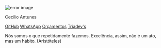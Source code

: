 
<html lang="en">
<head>
    <meta charset="UTF-8">
    <meta http-equiv="X-UA-Compatible" content="IE=edge">
    <meta name="viewport" content="width=device-width, initial-scale=1.0">
    <link rel="stylesheet" href="style.css" />
    <link rel="preconnect" href="https://fonts.googleapis.com">
    <link rel="preconnect" href="https://fonts.gstatic.com" crossorigin>
    <link href="https://fonts.googleapis.com/css2?family=Bebas+Neue&display=swap" rel="stylesheet">
    <link rel="stylesheet" href="https://cdnjs.cloudflare.com/ajax/libs/animate.css/4.1.1/animate.min.css" />
    <link rel="preconnect" href="https://fonts.googleapis.com">
    <link rel="preconnect" href="https://fonts.gstatic.com" crossorigin>
    <link href="https://fonts.googleapis.com/css2?family=Cutive+Mono&family=Great+Vibes&display=swap" rel="stylesheet">
    <title>LinkTree - Cecilio Antunes</title>
</head>
<body>
    <div class="container animate__animated animate__zoomIn">
        <div class="overlay">
            <!-- profile picture -->
            <div class="profile">
                <img src="https://pps.whatsapp.net/v/t61.24694-24/346214896_809522187471105_5060523658802878981_n.jpg?ccb=11-4&oh=01_AdSKdaYmUYV4y1Qo9s9eTrs58Wsmy6OQsngkHb7bt0uHuA&oe=64B43109" alt="error image" 
                    class="animate__animated animate__pulse animate__infinite" />
                <p class="animate__animated animate__fadeInDownBig">Cecilio Antunes</p>
            </div>
            <!-- link tree button -->
            <div class="link">
                <a href="https://github.com/CecilioAntunes" target="_blank" 
                    class="animate__animated animate__bounceInLeft animate__delay-1s">GitHub</a>
                <a href="https://wa.me/5585992055551" target="_blank" 
                    class="animate__animated animate__bounceInLeft animate__delay-2s">WhatsApp</a>
                <a href="mailto:antunescecilio@gmail.com" target="_blank"
                    class="animate__animated animate__bounceInLeft animate__delay-3s">Orçamentos</a>
                <a href="https://instagram.com/Triadevs_" target="_blank"
                    class="animate__animated animate__bounceInLeft animate__delay-4s">Tríadev's</a>
            </div>
            <!-- footer -->
            <div class="animate__animated animate__bounceInLeft animate__delay-5s">
            <p>Nós somos o que repetidamente fazemos. Excelência, assim, não é um ato, mas um hábito. (Aristóteles) </p>
            </div>
        </div>
    </div>
</body>
</html>